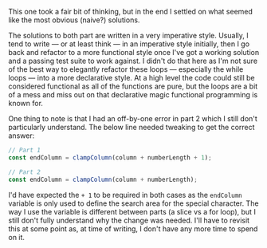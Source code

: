 This one took a fair bit of thinking, but in the end I settled on what seemed like the most obvious (naive?) solutions.

The solutions to both part are written in a very imperative style. Usually, I tend to write — or at least think — in an imperative style initially, then I go back and refactor to a more functional style once I've got a working solution and a passing test suite to work against. I didn't do that here as I'm not sure of the best way to elegantly refactor these loops — especially the while loops — into a more declarative style. At a high level the code could still be considered functional as all of the functions are pure, but the loops are a bit of a mess and miss out on that declarative magic functional programming is known for.

One thing to note is that I had an off-by-one error in part 2 which I still don't particularly understand. The below line needed tweaking to get the correct answer:

```ts
// Part 1
const endColumn = clampColumn(column + numberLength + 1);

// Part 2
const endColumn = clampColumn(column + numberLength);
```

I'd have expected the `+ 1` to be required in both cases as the `endColumn` variable is only used to define the search area for the special character. The way I use the variable is different between parts (a slice vs a for loop), but I still don't fully understand why the change was needed. I'll have to revisit this at some point as, at time of writing, I don't have any more time to spend on it.
